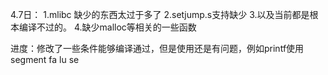 4.7日：
1.mlibc 缺少的东西太过于多了
2.setjump.s支持缺少
3.以及当前都是根本编译不过的。
4.缺少malloc等相关的一些函数

进度：修改了一些条件能够编译通过，但是使用还是有问题，例如printf使用 segment fa lu se